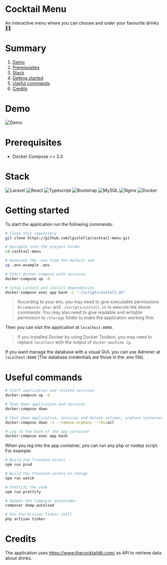 # Cocktail Menu
An interactive menu where you can choose and order your favourite drinks 🍺🍹

# Summary
1. [Demo](#demo)
2. [Prerequisites](#prerequisites)
3. [Stack](#stack)
4. [Getting started](#getting-started)
5. [Useful commands](#useful-commands)
6. [Credits](#credits)

# Demo

![Demo](https://raw.githubusercontent.com/lgcolella/cocktail-menu/master/.repository/demo.gif "Demo")

# Prerequisites

- Docker Compose >= 3.3

# Stack

![Laravel](https://raw.githubusercontent.com/lgcolella/cocktail-menu/master/.repository/laravel.png "Laravel")
![React](https://raw.githubusercontent.com/lgcolella/cocktail-menu/master/.repository/react.png "React")
![Typescript](https://raw.githubusercontent.com/lgcolella/cocktail-menu/master/.repository/typescript.png "Typescript")
![Bootstrap](https://raw.githubusercontent.com/lgcolella/cocktail-menu/master/.repository/bootstrap.png "Bootstrap")
![MySQL](https://raw.githubusercontent.com/lgcolella/cocktail-menu/master/.repository/mysql.png "MySQL")
![Nginx](https://raw.githubusercontent.com/lgcolella/cocktail-menu/master/.repository/nginx.png "Nginx")
![Docker](https://raw.githubusercontent.com/lgcolella/cocktail-menu/master/.repository/docker.png "Docker")


# Getting started

To start the application run the following commands:

```sh
# Clone this repository
git clone https://github.com/lgcolella/cocktail-menu.git

# Navigate into the project folder
cd cocktail-menu

# Generate the .env from the default one
cp .env.example .env

# Start docker-compose with services
docker-compose up -d

# Setup Laravel and install dependencies
docker-compose exec app bash -c "./scripts/install.sh"
```
> According to your env, you may need to give executable permissions to `composer.phar` and `./scripts/install.sh` to execute the above commands. You may also need to give readable and writable permission to `/storage` folder to make the application working fine.

Then you can visit the application at `localhost:8000`.

> If you installed Docker by using Docker Toolbox, you may need to replace `localhost` with the output of `docker-machine ip`.

If you want manage the database with a visual GUI, you can use Adminer at `localhost:8080` (The database credentials are those in the .env file).

# Useful commands

```sh
# Start application and related services
docker-compose up -d

# Shut down application and services
docker-compose down

# Shut down application, services and delete volumes, orphans containers and images
docker-compose down -v --remove-orphans --rmi=all

# Log to the bash of the app container
docker-compose exec app bash
```

When you log into the app container, you can run any php or nodejs script. For example:

```sh
# Build the frontend assets
npm run prod

# Build the frontend assets on change
npm run watch

# Prettify the code
npm run prettify

# Update the Composer autoloader
composer dump-autoload

# Run the Artisan Tinker shell
php artisan tinker
```

# Credits

The application uses https://www.thecocktaildb.com/ as API to retrieve data about drinks.
